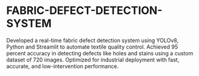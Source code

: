 # FABRIC-DEFECT-DETECTION-SYSTEM

Developed a real-time fabric defect detection system using
YOLOv8, Python and Streamlit to automate textile quality control. Achieved 95 percent accuracy in detecting
defects like holes and stains using a custom dataset of 720 images. Optimized for industrial deployment with fast,
accurate, and low-intervention performance.

